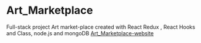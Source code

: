 # Art_Marketplace
Full-stack project Art market-place created with React Redux , React Hooks and Class, node.js and mongoDB 
[Art_Marketplace-website](https://art-marketplace-app.herokuapp.com/#/home)
